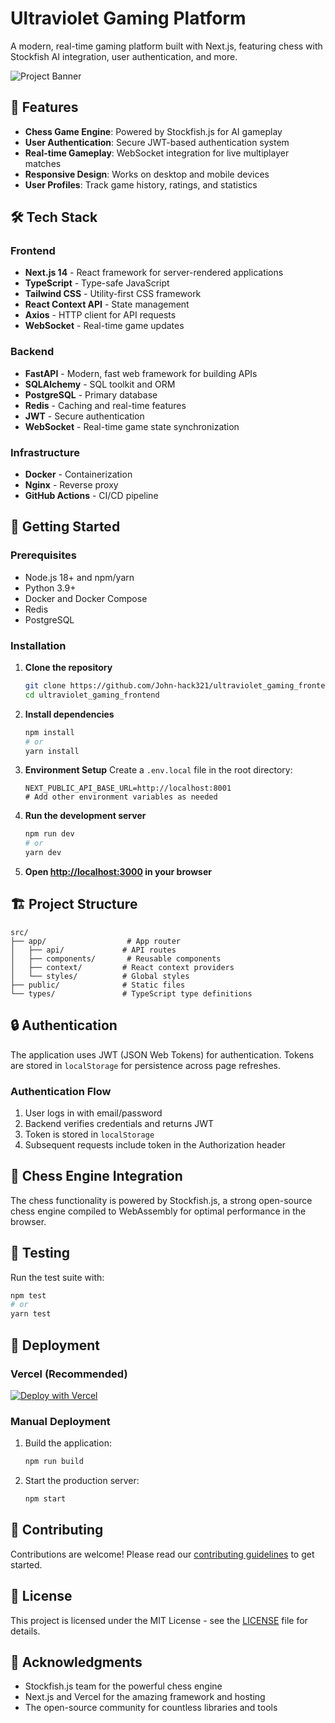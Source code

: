 # Ultraviolet Gaming Platform

A modern, real-time gaming platform built with Next.js, featuring chess with Stockfish AI integration, user authentication, and more.

![Project Banner](/public/banner.png)

## 🚀 Features

- **Chess Game Engine**: Powered by Stockfish.js for AI gameplay
- **User Authentication**: Secure JWT-based authentication system
- **Real-time Gameplay**: WebSocket integration for live multiplayer matches
- **Responsive Design**: Works on desktop and mobile devices
- **User Profiles**: Track game history, ratings, and statistics

## 🛠 Tech Stack

### Frontend
- **Next.js 14** - React framework for server-rendered applications
- **TypeScript** - Type-safe JavaScript
- **Tailwind CSS** - Utility-first CSS framework
- **React Context API** - State management
- **Axios** - HTTP client for API requests
- **WebSocket** - Real-time game updates

### Backend
- **FastAPI** - Modern, fast web framework for building APIs
- **SQLAlchemy** - SQL toolkit and ORM
- **PostgreSQL** - Primary database
- **Redis** - Caching and real-time features
- **JWT** - Secure authentication
- **WebSocket** - Real-time game state synchronization

### Infrastructure
- **Docker** - Containerization
- **Nginx** - Reverse proxy
- **GitHub Actions** - CI/CD pipeline

## 🚀 Getting Started

### Prerequisites

- Node.js 18+ and npm/yarn
- Python 3.9+
- Docker and Docker Compose
- Redis
- PostgreSQL

### Installation

1. **Clone the repository**
   ```bash
   git clone https://github.com/John-hack321/ultraviolet_gaming_frontend.git
   cd ultraviolet_gaming_frontend
   ```

2. **Install dependencies**
   ```bash
   npm install
   # or
   yarn install
   ```

3. **Environment Setup**
   Create a `.env.local` file in the root directory:
   ```env
   NEXT_PUBLIC_API_BASE_URL=http://localhost:8001
   # Add other environment variables as needed
   ```

4. **Run the development server**
   ```bash
   npm run dev
   # or
   yarn dev
   ```

5. **Open [http://localhost:3000](http://localhost:3000) in your browser**

## 🏗 Project Structure

```
src/
├── app/                  # App router
│   ├── api/             # API routes
│   ├── components/       # Reusable components
│   ├── context/         # React context providers
│   └── styles/          # Global styles
├── public/              # Static files
└── types/               # TypeScript type definitions
```

## 🔒 Authentication

The application uses JWT (JSON Web Tokens) for authentication. Tokens are stored in `localStorage` for persistence across page refreshes.

### Authentication Flow
1. User logs in with email/password
2. Backend verifies credentials and returns JWT
3. Token is stored in `localStorage`
4. Subsequent requests include token in the Authorization header

## 🤖 Chess Engine Integration

The chess functionality is powered by Stockfish.js, a strong open-source chess engine compiled to WebAssembly for optimal performance in the browser.

## 🧪 Testing

Run the test suite with:
```bash
npm test
# or
yarn test
```

## 🚀 Deployment

### Vercel (Recommended)
[![Deploy with Vercel](https://vercel.com/button)](https://vercel.com/new/git/external?repository-url=https%3A%2F%2Fgithub.com%2FJohn-hack321%2Fultraviolet_gaming_frontend)

### Manual Deployment
1. Build the application:
   ```bash
   npm run build
   ```
2. Start the production server:
   ```bash
   npm start
   ```

## 🤝 Contributing

Contributions are welcome! Please read our [contributing guidelines](CONTRIBUTING.md) to get started.

## 📄 License

This project is licensed under the MIT License - see the [LICENSE](LICENSE) file for details.

## 🙏 Acknowledgments

- Stockfish.js team for the powerful chess engine
- Next.js and Vercel for the amazing framework and hosting
- The open-source community for countless libraries and tools

